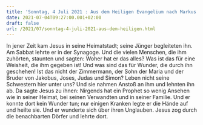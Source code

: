 ```yaml
---
title: 'Sonntag, 4 Juli 2021 : Aus dem Heiligen Evangelium nach Markus - Mk 6,1b.2-6.'
date: 2021-07-04T09:27:00.001+02:00
draft: false
url: /2021/07/sonntag-4-juli-2021-aus-dem-heiligen.html
---
```


In jener Zeit kam Jesus in seine Heimatstadt; seine Jünger begleiteten ihn. Am Sabbat lehrte er in der Synagoge. Und die vielen Menschen, die ihm zuhörten, staunten und sagten: Woher hat er das alles? Was ist das für eine Weisheit, die ihm gegeben ist! Und was sind das für Wunder, die durch ihn geschehen! Ist das nicht der Zimmermann, der Sohn der Maria und der Bruder von Jakobus, Joses, Judas und Simon? Leben nicht seine Schwestern hier unter uns? Und sie nahmen Anstoß an ihm und lehnten ihn ab. Da sagte Jesus zu ihnen: Nirgends hat ein Prophet so wenig Ansehen wie in seiner Heimat, bei seinen Verwandten und in seiner Familie. Und er konnte dort kein Wunder tun; nur einigen Kranken legte er die Hände auf und heilte sie. Und er wunderte sich über ihren Unglauben. Jesus zog durch die benachbarten Dörfer und lehrte dort.